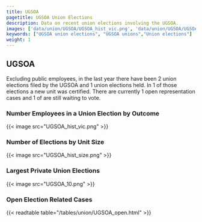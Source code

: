 ```yaml
---
title: UGSOA
pagetitle: UGSOA Union Elections
description: Data on recent union elections involving the UGSOA.
images: ['data/union/UGSOA/UGSOA_hist_vic.png', 'data/union/UGSOA/UGSOA_hist_size.png', 'data/union/UGSOA/UGSOA_10.png']
keywords: ["UGSOA union elections", "UGSOA unions","Union elections"]
weight: 1
---
```

##  UGSOA

Excluding public employees, in the last year there have been 2 union elections filed by the UGSOA and 1 union elections held. In 1 of those elections a new unit was certified. There are currently 1 open representation cases and 1 of are still waiting to vote.

### Number Employees in a Union Election by Outcome
{{< image src="UGSOA_hist_vic.png" >}}

### Number of Elections by Unit Size
{{< image src="UGSOA_hist_size.png" >}}

### Largest Private Union Elections
{{< image src="UGSOA_10.png" >}}

### Open Election Related Cases
{{< readtable table="/tables/union/UGSOA_open.html" >}}

